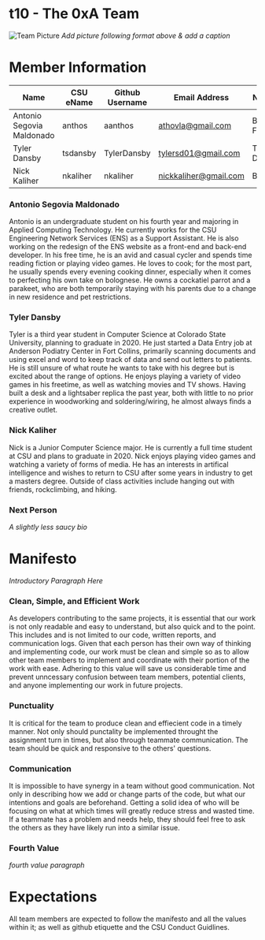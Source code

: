 # t10 - The 0xA Team

![Team Picture](/images/picture.png "title text")
*Add picture following format above & add a caption*

# Member Information
 | Name                      | CSU eName | Github Username | Email Address          | Nickname                |
 | ------------------------- | --------- | --------------- | ---------------------- | ----------------------- |
 | Antonio Segovia Maldonado | anthos    | aanthos         | athovla@gmail.com      | Bubba Fudpucker         |
 | Tyler Dansby              | tsdansby  | TylerDansby     | tylersd01@gmail.com    | Teeler Dansberry        |
 | Nick Kaliher              | nkaliher  | nkaliher        | nickkaliher@gmail.com  | Bic Boi                 |
 
### Antonio Segovia Maldonado
Antonio is an undergraduate student on his fourth year and majoring in Applied Computing Technology. He currently works for the CSU Engineering Network Services (ENS) as a Support Assistant. He is also working on the redesign of the ENS website as a front-end and back-end developer. In his free time, he is an avid and casual cycler and spends time reading fiction or playing video games. He loves to cook; for the most part, he usually spends every evening cooking dinner, especially when it comes to perfecting his own take on bolognese. He owns a cockatiel parrot and a parakeet, who are both temporarily staying with his parents due to a change in new residence and pet restrictions.   
 
### Tyler Dansby
Tyler is a third year student in Computer Science at Colorado State University, planning to graduate in 2020. He just started a Data Entry job at Anderson Podiatry Center in Fort Collins, primarily scanning documents and using excel and word to keep track of data and send out letters to patients. He is still unsure of what route he wants to take with his degree but is excited about the range of options. He enjoys playing a variety of video games in his freetime, as well as watching movies and TV shows. Having built a desk and a lightsaber replica the past year, both with little to no prior experience in woodworking and soldering/wiring, he almost always finds a creative outlet.

### Nick Kaliher
Nick is a Junior Computer Science major. He is currently a full time student at CSU and plans to graduate in 2020. Nick enjoys playing video games and watching a variety of forms of media. He has an interests in artifical intelligence and wishes to return to CSU after some years in industry to get a masters degree. Outside of class activities include hanging out with friends, rockclimbing, and hiking. 

### Next Person
*A slightly less saucy bio*


# Manifesto
*Introductory Paragraph Here*

### Clean, Simple, and Efficient Work
As developers contributing to the same projects, it is essential that our work is not only readable and easy to understand, but also quick and to the point. This includes and is not limited to our code, written reports, and communication logs. Given that each person has their own way of thinking and implementing code, our work must be clean and simple so as to allow other team members to implement and coordinate with their portion of the work with ease. Adhering to this value will save us considerable time and prevent unncessary confusion between team members, potential clients, and anyone implementing our work in future projects.   

### Punctuality
It is critical for the team to produce clean and effiecient code in a timely manner. Not only should punctality be implemented throught the assignment turn in times, but also through teammate communication. The team should be quick and responsive to the others' questions. 

### Communication
It is impossible to have synergy in a team without good communication. Not only in describing how we add or change parts of the code, but what our intentions and goals are beforehand. Getting a solid idea of who will be focusing on what at which times will greatly reduce stress and wasted time. If a teammate has a problem and needs help, they should feel free to ask the others as they have likely run into a similar issue.

### Fourth Value
*fourth value paragraph*


# Expectations
All team members are expected to follow the manifesto and all the values within it; as well as github etiquette and the CSU Conduct Guidlines.
